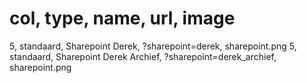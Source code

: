 # col, type, name, url, image
5, standaard, Sharepoint Derek, ?sharepoint=derek, sharepoint.png
5, standaard, Sharepoint Derek Archief, ?sharepoint=derek_archief, sharepoint.png
